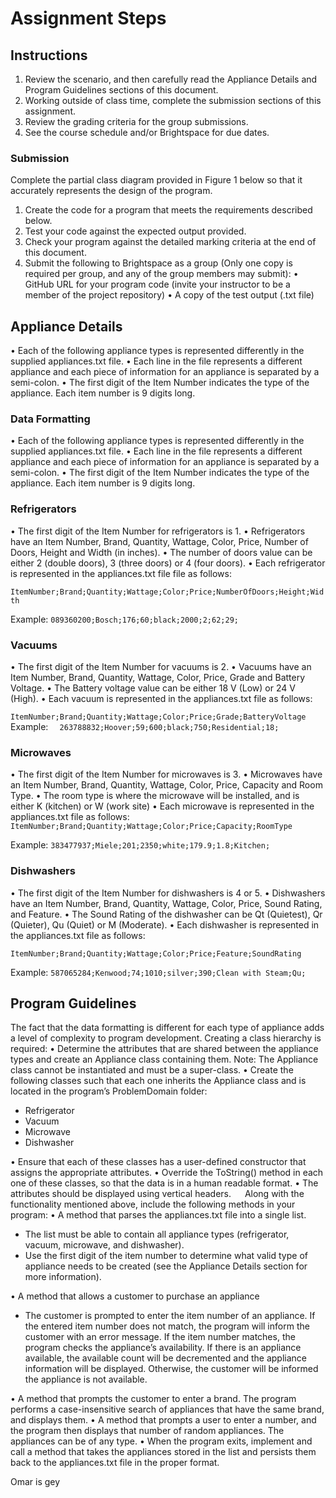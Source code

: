 # Assignment Steps

## Instructions

1.	Review the scenario, and then carefully read the Appliance Details and Program Guidelines sections of this document.
2.	Working outside of class time, complete the submission sections of this assignment.
3.	Review the grading criteria for the group submissions. 
4.	See the course schedule and/or Brightspace for due dates.

### Submission 
Complete the partial class diagram provided in Figure 1 below so that it accurately represents the design of the program.
1.	Create the code for a program that meets the requirements described below.
2.	Test your code against the expected output provided.
3.	Check your program against the detailed marking criteria at the end of this document.
4.	Submit the following to Brightspace as a group (Only one copy is required per group, and any of the group members may submit):
   •	GitHub URL for your program code (invite your instructor to be a member of the project repository)
   •	A copy of the test output (.txt file)

## Appliance Details
•	Each of the following appliance types is represented differently in the supplied appliances.txt file. 
•	Each line in the file represents a different appliance and each piece of information for an appliance is separated by a semi-colon. 
•	The first digit of the Item Number indicates the type of the appliance. Each item number is 9 digits long.

### Data Formatting
•	Each of the following appliance types is represented differently in the supplied appliances.txt file. 
•	Each line in the file represents a different appliance and each piece of information for an appliance is separated by a semi-colon. 
•	The first digit of the Item Number indicates the type of the appliance. Each item number is 9 digits long.

### Refrigerators
•	The first digit of the Item Number for refrigerators is 1. 
•	Refrigerators have an Item Number, Brand, Quantity, Wattage, Color, Price, Number of Doors, Height and Width (in inches). 
•	The number of doors value can be either 2 (double doors), 3 (three doors) or 4 (four doors).
•	Each refrigerator is represented in the appliances.txt file file as follows:

  `ItemNumber;Brand;Quantity;Wattage;Color;Price;NumberOfDoors;Height;Width`

  Example:
  `089360200;Bosch;176;60;black;2000;2;62;29;`

### Vacuums 
•	The first digit of the Item Number for vacuums is 2. 
•	Vacuums have an Item Number, Brand, Quantity, Wattage, Color, Price, Grade and Battery Voltage. 
•	The Battery voltage value can be either 18 V (Low) or 24 V (High).
•	Each vacuum is represented in the appliances.txt file as follows:

  `ItemNumber;Brand;Quantity;Wattage;Color;Price;Grade;BatteryVoltage
`
  Example:
`  263788832;Hoover;59;600;black;750;Residential;18;`

### Microwaves
•	The first digit of the Item Number for microwaves is 3. 
•	Microwaves have an Item Number, Brand, Quantity, Wattage, Color, Price, Capacity and Room Type. 
•	The room type is where the microwave will be installed, and is either K (kitchen) or W (work site)
•	Each microwave is represented in the appliances.txt file as follows:
  `ItemNumber;Brand;Quantity;Wattage;Color;Price;Capacity;RoomType`

  Example:
  `383477937;Miele;201;2350;white;179.9;1.8;Kitchen;`

### Dishwashers
•	The first digit of the Item Number for dishwashers is 4 or 5. 
•	Dishwashers have an Item Number, Brand, Quantity, Wattage, Color, Price, Sound Rating, and Feature. 
•	The Sound Rating of the dishwasher can be Qt (Quietest), Qr (Quieter), Qu (Quiet) or M (Moderate).
•	Each dishwasher is represented in the appliances.txt file as follows:

  `ItemNumber;Brand;Quantity;Wattage;Color;Price;Feature;SoundRating`

  Example:
  `587065284;Kenwood;74;1010;silver;390;Clean with Steam;Qu; `

## Program Guidelines
The fact that the data formatting is different for each type of appliance adds a level of complexity to program development. Creating a class hierarchy is required:
•	Determine the attributes that are shared between the appliance types and create an Appliance class containing them. 
Note: The Appliance class cannot be instantiated and must be a super-class.
•	Create the following classes such that each one inherits the Appliance class and is located in the program’s ProblemDomain folder:
   - Refrigerator
   - Vacuum
   - Microwave 
   - Dishwasher 

•	Ensure that each of these classes has a user-defined constructor that assigns the appropriate attributes.
•	Override the ToString() method in each one of these classes, so that the data is in a human readable format. 
•	The attributes should be displayed using vertical headers.
 
Along with the functionality mentioned above, include the following methods in your program:
•	A method that parses the appliances.txt file into a single list. 
  - The list must be able to contain all appliance types (refrigerator, vacuum, microwave, and dishwasher). 
  - Use the first digit of the item number to determine what valid type of appliance needs to be created (see the Appliance Details section for more information). 

•	A method that allows a customer to purchase an appliance
   - The customer is prompted to enter the item number of an appliance. If the entered item number does not match, the program will inform the customer with an error message. If the item number matches, the program checks the appliance’s availability. If there is an appliance available, the available count will be decremented and the appliance information will be displayed. Otherwise, the customer will be informed the appliance is not available. 

•	A method that prompts the customer to enter a brand. The program performs a case-insensitive search of appliances that have the same brand, and displays them.
•	A method that prompts a user to enter a number, and the program then displays that number of random appliances. The appliances can be of any type. 
•	When the program exits, implement and call a method that takes the appliances stored in the list and persists them back to the appliances.txt file in the proper format.

Omar is gey
